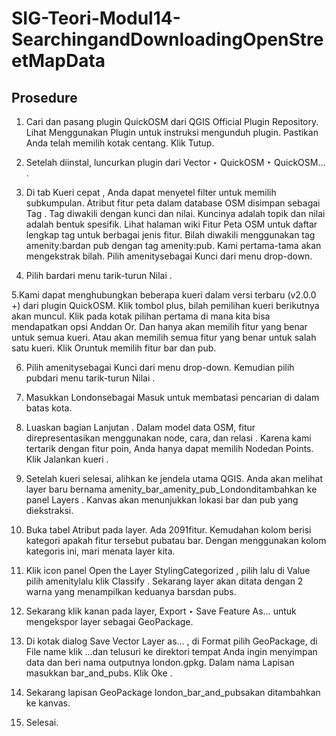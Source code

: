 # SIG-Teori-Modul14-SearchingandDownloadingOpenStreetMapData

## Prosedure

1. Cari dan pasang plugin QuickOSM dari QGIS Official Plugin Repository. Lihat Menggunakan Plugin untuk instruksi mengunduh plugin. Pastikan Anda telah memilih kotak centang. Klik Tutup.

2. Setelah diinstal, luncurkan plugin dari Vector ‣ QuickOSM ‣ QuickOSM… .

3. Di tab Kueri cepat , Anda dapat menyetel filter untuk memilih subkumpulan. Atribut fitur peta dalam database OSM disimpan sebagai Tag . Tag diwakili dengan kunci dan nilai. Kuncinya adalah topik dan nilai adalah bentuk spesifik. Lihat halaman wiki Fitur Peta OSM untuk daftar lengkap tag untuk berbagai jenis fitur. Bilah diwakili menggunakan tag amenity:bardan pub dengan tag amenity:pub. Kami pertama-tama akan mengekstrak bilah. Pilih amenitysebagai Kunci dari menu drop-down.

4. Pilih bardari menu tarik-turun Nilai .

5.Kami dapat menghubungkan beberapa kueri dalam versi terbaru (v2.0.0 +) dari plugin QuickOSM. Klik tombol plus, bilah pemilihan kueri berikutnya akan muncul. Klik pada kotak pilihan pertama di mana kita bisa mendapatkan opsi Anddan Or. Dan hanya akan memilih fitur yang benar untuk semua kueri. Atau akan memilih semua fitur yang benar untuk salah satu kueri. Klik Oruntuk memilih fitur bar dan pub.

6. Pilih amenitysebagai Kunci dari menu drop-down. Kemudian pilih pubdari menu tarik-turun Nilai .

7. Masukkan Londonsebagai Masuk untuk membatasi pencarian di dalam batas kota.

8. Luaskan bagian Lanjutan . Dalam model data OSM, fitur direpresentasikan menggunakan node, cara, dan relasi . Karena kami tertarik dengan fitur poin, Anda hanya dapat memilih Nodedan Points. Klik Jalankan kueri .

9. Setelah kueri selesai, alihkan ke jendela utama QGIS. Anda akan melihat layer baru bernama amenity_bar_amenity_pub_Londonditambahkan ke panel Layers . Kanvas akan menunjukkan lokasi bar dan pub yang diekstraksi.

10. Buka tabel Atribut pada layer. Ada 2091fitur. Kemudahan kolom berisi kategori apakah fitur tersebut pubatau bar. Dengan menggunakan kolom kategoris ini, mari menata layer kita.

11. Klik icon panel Open the Layer StylingCategorized , pilih lalu di Value pilih amenitylalu klik Classify . Sekarang layer akan ditata dengan 2 warna yang menampilkan keduanya barsdan pubs.

12. Sekarang klik kanan pada layer, Export ‣ Save Feature As… untuk mengekspor layer sebagai GeoPackage.

13. Di kotak dialog Save Vector Layer as… , di Format pilih GeoPackage, di File name klik ...dan telusuri ke direktori tempat Anda ingin menyimpan data dan beri nama outputnya london.gpkg. Dalam nama Lapisan masukkan bar_and_pubs. Klik Oke .

14. Sekarang lapisan GeoPackage london_bar_and_pubsakan ditambahkan ke kanvas.

15. Selesai.

